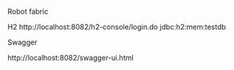 Robot fabric

H2
http://localhost:8082/h2-console/login.do
jdbc:h2:mem:testdb

Swagger

http://localhost:8082/swagger-ui.html


